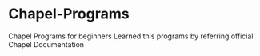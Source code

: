 # Chapel-Programs
Chapel Programs for beginners
Learned this programs by referring official Chapel Documentation